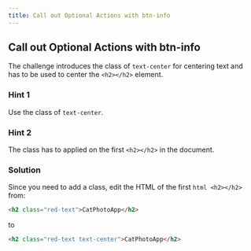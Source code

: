 ```yaml
---
title: Call out Optional Actions with btn-info
---
```

## Call out Optional Actions with btn-info

The challenge introduces the class of ``` text-center ``` for centering text and has to be used to center the ``` <h2></h2> ``` element.

### Hint 1

Use the class of ``` text-center ```.

### Hint 2

The class has to applied on the first ``` <h2></h2> ``` in the document.

### Solution

Since you need to add a class, edit the HTML of the first ```html <h2></h2> ``` from:
```html
<h2 class="red-text">CatPhotoApp</h2>
```
to
```html
<h2 class="red-text text-center">CatPhotoApp</h2>
```
